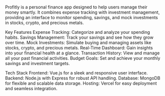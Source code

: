 Profitly is a personal finance app designed to help users manage their money smartly. It combines expense tracking with investment management, providing an interface to monitor spending, savings, and mock investments in stocks, crypto, and precious metals.

Key Features
  Expense Tracking: Categorize and analyze your spending habits.
  Savings Management: Track your savings and see how they grow over time.
  Mock Investments: Simulate buying and managing assets like stocks, crypto, and precious metals.
  Real-Time Dashboard: Gain insights into your financial health at a glance.
  Transaction History: View and manage all your past financial activities.
  Budget Goals: Set and achieve your monthly savings and investment targets.

Tech Stack
  Frontend: Vue.js for a sleek and responsive user interface.
  Backend: Node.js with Express for robust API handling.
  Database: MongoDB for flexible and scalable data storage.
  Hosting: Vercel for easy deployment and seamless integration.
